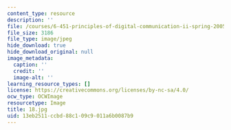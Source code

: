 ```yaml
---
content_type: resource
description: ''
file: /courses/6-451-principles-of-digital-communication-ii-spring-2005/13eb2511ccbd88c109c9011a6b0087b9_18.jpg
file_size: 3186
file_type: image/jpeg
hide_download: true
hide_download_original: null
image_metadata:
  caption: ''
  credit: ''
  image-alt: ''
learning_resource_types: []
license: https://creativecommons.org/licenses/by-nc-sa/4.0/
ocw_type: OCWImage
resourcetype: Image
title: 18.jpg
uid: 13eb2511-ccbd-88c1-09c9-011a6b0087b9
---
```

